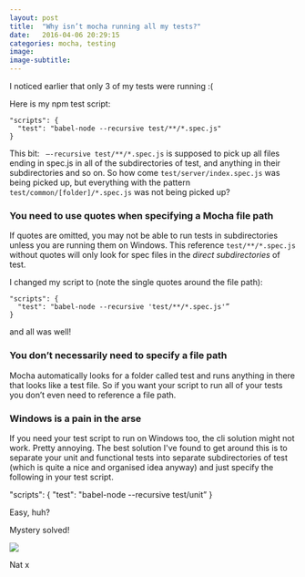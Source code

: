 ```yaml
---
layout: post
title:  "Why isn’t mocha running all my tests?"
date:   2016-04-06 20:29:15
categories: mocha, testing
image:
image-subtitle:
---
```


I noticed earlier that only 3 of my tests were running :(

Here is my npm test script:

	"scripts": {
	  "test": "babel-node --recursive test/**/*.spec.js"
	}

This bit: `` —-recursive test/**/*.spec.js`` is supposed to pick up all files ending in spec.js in all of the subdirectories of test, and anything in their subdirectories and so on. So how come ``test/server/index.spec.js`` was being picked up, but everything with the pattern ``test/common/[folder]/*.spec.js`` was not being picked up?

### You need to use quotes when specifying a Mocha file path
If quotes are omitted, you may not be able to run tests in subdirectories unless you are running them on Windows. This reference `test/**/*.spec.js` without quotes will only look for spec files in the *direct subdirectories* of test.

I changed my script to (note the single quotes around the file path):

	"scripts": {
	  "test": "babel-node --recursive 'test/**/*.spec.js'”
	}

and all was well!

### You don’t necessarily need to specify a file path
Mocha automatically looks for a folder called test and runs anything in there that looks like a test file. So if you want your script to run all of your tests you don’t even need to reference a file path.

### Windows is a pain in the arse

If you need your test script to run on Windows too, the cli solution might not work. Pretty annoying. The best solution I've found to get around this is to separate your unit and functional tests into separate subdirectories of test (which is quite a nice and organised idea anyway) and just specify the following in your test script.

"scripts": {
	"test": "babel-node --recursive test/unit”
}

Easy, huh?

Mystery solved!

<img src='http://www.natalie-akam.com/Blog/images/squirrel.png'/>

Nat x
